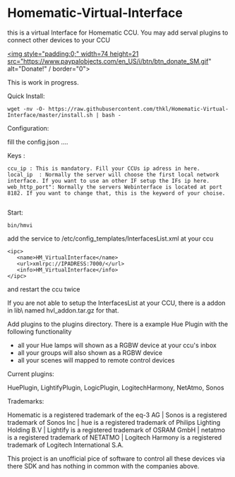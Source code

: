 # Homematic-Virtual-Interface
this is a virtual Interface for Homematic CCU.
You may add serval plugins to connect other devices to your CCU

<a href="https://www.paypal.com/cgi-bin/webscr?cmd=_s-xclick&hosted_button_id=EF3ZNY8CJMQZJ"><img style="padding:0;" width=74 height=21  src="https://www.paypalobjects.com/en_US/i/btn/btn_donate_SM.gif" alt="Donate!" / border="0"></a>



This is work in progress.

Quick Install:

 ```
wget -nv -O- https://raw.githubusercontent.com/thkl/Homematic-Virtual-Interface/master/install.sh | bash -
 ```


Configuration:




fill the config.json ....

Keys : 

 ```
ccu_ip : This is mandatory. Fill your CCUs ip adress in here.
local_ip  : Normally the server will choose the first local network interface. If you want to use an other IF setup the IFs ip here.
web_http_port": Normally the servers Webinterface is located at port 8182. If you want to change that, this is the keyword of your choise.


 ```


Start:

 ```
bin/hmvi
 ```



add the service to /etc/config_templates/InterfacesList.xml  at your ccu

 ```
 <ipc>
    <name>HM_VirtualInterface</name>
    <url>xmlrpc://IPADRESS:7000/</url>
    <info>HM_VirtualInterface</info>
 </ipc>
 ```
   
  
and restart the ccu twice


If you are not able to setup the InterfacesList at your CCU, there is a addon in lib\ named hvl_addon.tar.gz for that.


Add plugins to the plugins directory. There is a example Hue Plugin with the following functionality

* all your Hue lamps will shown as a RGBW device at your ccu's inbox
* all your groups will also shown as a RGBW device
* all your scenes will mapped to remote control devices


Current plugins:

HuePlugin, LightifyPlugin, LogicPlugin, LogitechHarmony, NetAtmo, Sonos


Trademarks:

Homematic is a registered trademark of the eq-3 AG | Sonos is a registered trademark of Sonos Inc | hue is a registered trademark of Philips Lighting Holding B.V |  Lightify is a registered trademark of OSRAM GmbH | netatmo is a registered trademark of NETATMO | Logitech Harmony is a registered trademark of Logitech International S.A.

This project is an unofficial pice of software to control all these devices via there SDK and has nothing in common with the companies above.